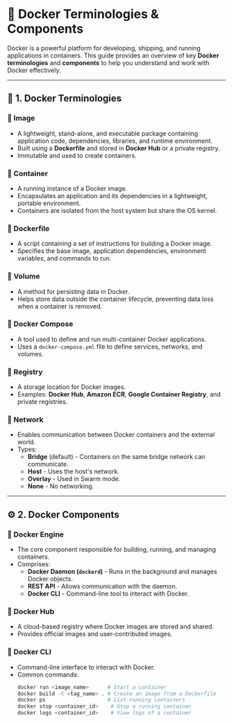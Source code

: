   # 🐳 Docker Terminologies & Components

Docker is a powerful platform for developing, shipping, and running applications in containers. This guide provides an overview of key **Docker terminologies** and **components** to help you understand and work with Docker effectively.

---

## 📌 1. Docker Terminologies  

### 🔹 Image  
- A lightweight, stand-alone, and executable package containing application code, dependencies, libraries, and runtime environment.  
- Built using a **Dockerfile** and stored in **Docker Hub** or a private registry.  
- Immutable and used to create containers.  

### 🔹 Container  
- A running instance of a Docker image.  
- Encapsulates an application and its dependencies in a lightweight, portable environment.  
- Containers are isolated from the host system but share the OS kernel.  

### 🔹 Dockerfile  
- A script containing a set of instructions for building a Docker image.  
- Specifies the base image, application dependencies, environment variables, and commands to run.  

### 🔹 Volume  
- A method for persisting data in Docker.  
- Helps store data outside the container lifecycle, preventing data loss when a container is removed.  

### 🔹 Docker Compose  
- A tool used to define and run multi-container Docker applications.  
- Uses a `docker-compose.yml` file to define services, networks, and volumes.  

### 🔹 Registry  
- A storage location for Docker images.  
- Examples: **Docker Hub**, **Amazon ECR**, **Google Container Registry**, and private registries.  

### 🔹 Network  
- Enables communication between Docker containers and the external world.  
- Types:
  - **Bridge** (default) - Containers on the same bridge network can communicate.
  - **Host** - Uses the host's network.
  - **Overlay** - Used in Swarm mode.
  - **None** - No networking.  

---

## ⚙️ 2. Docker Components  

### 🔹 Docker Engine  
- The core component responsible for building, running, and managing containers.  
- Comprises:
  - **Docker Daemon (`dockerd`)** - Runs in the background and manages Docker objects.
  - **REST API** - Allows communication with the daemon.
  - **Docker CLI** - Command-line tool to interact with Docker.  

### 🔹 Docker Hub  
- A cloud-based registry where Docker images are stored and shared.  
- Provides official images and user-contributed images.  

### 🔹 Docker CLI  
- Command-line interface to interact with Docker.  
- Common commands:
  ```sh
  docker run <image_name>      # Start a container
  docker build -t <tag_name> . # Create an image from a Dockerfile
  docker ps                    # List running containers
  docker stop <container_id>    # Stop a running container
  docker logs <container_id>    # View logs of a container
